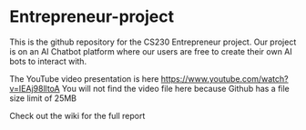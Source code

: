 # Entrepreneur-project
This is the github repository for the CS230 Entrepreneur project.
Our project is on an AI Chatbot platform where our users are free to create their own AI bots to interact with.

The YouTube video presentation is here https://www.youtube.com/watch?v=IEAj98lltoA
You will not find the video file here because Github has a file size limit of 25MB

Check out the wiki for the full report
